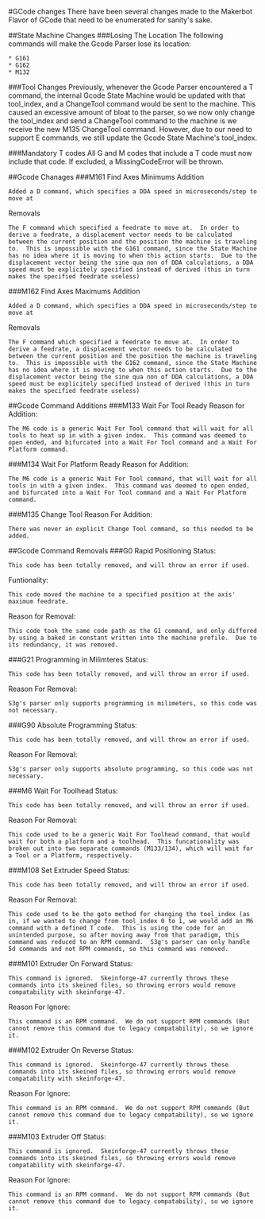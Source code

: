 #GCode changes
There have been several changes made to the Makerbot Flavor of GCode that need to be enumerated for sanity's sake.

##State Machine Changes
###Losing The Location
The following commands will make the Gcode Parser lose its location:

    * G161
    * G162
    * M132

###Tool Changes
Previously, whenever the Gcode Parser encountered a T command, the internal Gcode State Machine would be updated with that tool_index, and a ChangeTool command would be sent to the machine.  This caused an excessive amount of bloat to the parser, so we now only change the tool_index and send a ChangeTool command to the machine is we receive the new M135 ChangeTool command.  However, due to our need to support E commands, we still update the Gcode State Machine's tool_index.

###Mandatory T codes
All G and M codes that include a T code must now include that code.  If excluded, a MissingCodeError will be thrown.

##Gcode Chanages
###M161 Find Axes Minimums
Addition

    Added a D command, which specifies a DDA speed in microseconds/step to move at

Removals

    The F command which specified a feedrate to move at.  In order to derive a feedrate, a displacement vector needs to be calculated between the current position and the position the machine is traveling to.  This is impossible with the G161 command, since the State Machine has no idea where it is moving to when this action starts.  Due to the displacement vector being the sine qua non of DDA calculations, a DDA speed must be explicitely specified instead of derived (this in turn makes the specified feedrate useless) 

###M162 Find Axes Maximums
Addition

    Added a D command, which specifies a DDA speed in microseconds/step to move at

Removals

    The F command which specified a feedrate to move at.  In order to derive a feedrate, a displacement vector needs to be calculated between the current position and the position the machine is traveling to.  This is impossible with the G162 command, since the State Machine has no idea where it is moving to when this action starts.  Due to the displacement vector being the sine qua non of DDA calculations, a DDA speed must be explicitely specified instead of derived (this in turn makes the specified feedrate useless) 

##Gcode Command Additions
###M133 Wait For Tool Ready
Reason for Addition:

    The M6 code is a generic Wait For Tool command that will wait for all tools to heat up in with a given index.  This command was deemed to open ended, and bifurcated into a Wait For Tool command and a Wait For Platform command.

###M134 Wait For Platform Ready
Reason for Addition:

    The M6 code is a generic Wait For Tool command, that will wait for all tools in with a given index.  This command was deemed to open ended, and bifurcated into a Wait For Tool command and a Wait For Platform command.

###M135 Change Tool
Reason For Addition:

    There was never an explicit Change Tool command, so this needed to be added.

##Gcode Command Removals
###G0 Rapid Positioning
Status:

    This code has been totally removed, and will throw an error if used.

Funtionality:

    This code moved the machine to a specified position at the axis' maximum feedrate.

Reason for Removal:

    This code took the same code path as the G1 command, and only differed by using a baked in constant written into the machine profile.  Due to its redundancy, it was removed.

###G21 Programming in Milimteres
Status:

    This code has been totally removed, and will throw an error if used.

Reason For Removal:

    S3g's parser only supports programming in milimeters, so this code was not necessary.

###G90 Absolute Programming
Status:

    This code has been totally removed, and will throw an error if used.

Reason For Removal:

    S3g's parser only supports absolute programming, so this code was not necessary.

###M6 Wait For Toolhead
Status:

    This code has been totally removed, and will throw an error if used.

Reason For Removal:

    This code used to be a generic Wait For Toolhead command, that would wait for both a platform and a toolhead.  This funcationality was broken out into two separate commands (M133/134), which will wait for a Tool or a Platform, respectively.

###M108 Set Extruder Speed
Status:

    This code has been totally removed, and will throw an error if used.

Reason For Removal:

    This code used to be the goto method for changing the tool_index (as in, if we wanted to change from tool_index 0 to 1, we would add an M6 command with a defined T code.  This is using the code for an unintended purpose, so after moving away from that paradigm, this command was reduced to an RPM command.  S3g's parser can only handle 5d commands and not RPM commands, so this command was removed.

###M101 Extruder On Forward
Status:

    This command is ignored.  Skeinforge-47 currently throws these commands into its skeined files, so throwing errors would remove compatability with skeinforge-47.

Reason For Ignore:

    This command is an RPM command.  We do not support RPM commands (But cannot remove this command due to legacy compatability), so we ignore it.

###M102 Extruder On Reverse
Status:

    This command is ignored.  Skeinforge-47 currently throws these commands into its skeined files, so throwing errors would remove compatability with skeinforge-47.

Reason For Ignore:

    This command is an RPM command.  We do not support RPM commands (But cannot remove this command due to legacy compatability), so we ignore it.

###M103 Extruder Off
Status:

    This command is ignored.  Skeinforge-47 currently throws these commands into its skeined files, so throwing errors would remove compatability with skeinforge-47.

Reason For Ignore:

    This command is an RPM command.  We do not support RPM commands (But cannot remove this command due to legacy compatability), so we ignore it.

